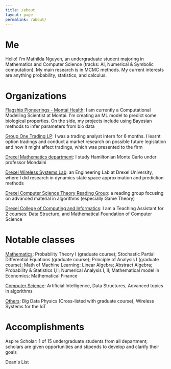 ```yaml
---
title: /about
layout: page
permalink: /about/
---
```


# Me

Hello! I'm Mathilda Nguyen, an undergraduate student majoring in Mathematics and Computer Science (tracks: AI, Numerical & Symbolic computation). My main research is in MCMC methods. My current interests are anything probability, statistics, and calculus.


# Organizations

[Flagship Pioneerings - Montai Health](montai.com): I am currently a Computational Modelling Scientist at Montai. I'm creating an ML model to predict some biological properties. On the side, my projects include using Bayesian methods to infer parameters from bio data

[Group One Trading LP](group1.com): I was a trading analyst intern for 6 months. I learnt option tradings and conduct a market research on possible future legislation and how it might affect tradings, which was presented to the firm

[Drexel Mathematics department](https://drexel.edu/coas/academics/departments-centers/mathematics/): I study Hamiltonian Monte Carlo under professor Mondaini

[Drexel Wireless Systems Lab](https://research.coe.drexel.edu/ece/dwsl/): an Engineering Lab at Drexel University, where I did research in dynamics state space approximation and prediction methods

[Drexel Computer Science Theory Reading Group](http://theory.cs.drexel.edu/index.html): a reading group focusing on advanced material in algorithms (especially Game Theory)

[Drexel College of Computing and Informatics](https://www.cs.drexel.edu/clc/Fa21/index.html): I am a Teaching Assistant for 2 courses: Data Structure, and Mathematical Foundation of Computer Science


# Notable classes

<span style="text-decoration: underline">Mathematics</span>: Probability Theory I (graduate course); Stochastic Partial Differential Equations (graduate course); Principle of Analysis I (graduate course); Math of Machine Learning; Linear Algebra; Abstract Algebra; Probability & Statistics I,II; Numerical Analysis I, II; Mathematical model in Economics; Mathematical Finance

<span style="text-decoration: underline">Computer Science</span>: Artificial Intelligence, Data Structures, Advanced topics in algorithms

<span style="text-decoration: underline">Others</span>: Big Data Physics (Cross-listed with graduate course), Wireless Systems for the IoT

# Accomplishments

Aspire Scholar: 1 of 15 undergraduate students from all department; scholars are given opportunities and stipends to develop and clarify their goals

Dean's List

